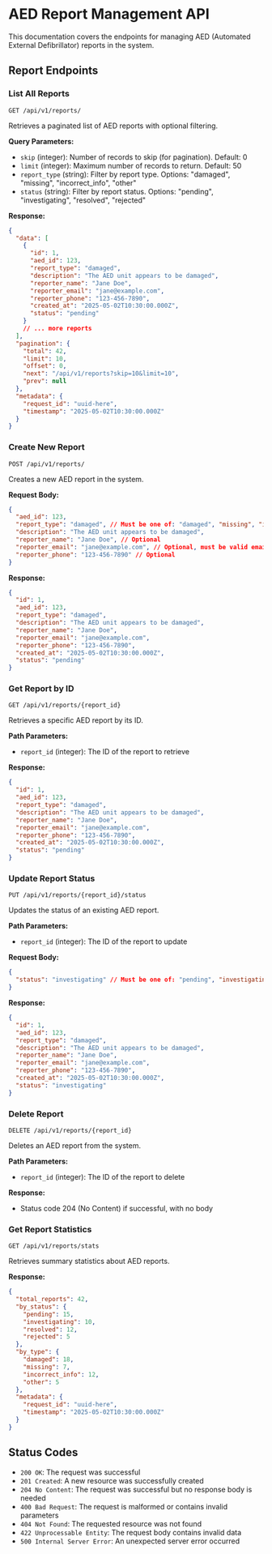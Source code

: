 # AED Report Management API

This documentation covers the endpoints for managing AED (Automated External Defibrillator) reports in the system.

## Report Endpoints

### List All Reports

```
GET /api/v1/reports/
```

Retrieves a paginated list of AED reports with optional filtering.

**Query Parameters:**

- `skip` (integer): Number of records to skip (for pagination). Default: 0
- `limit` (integer): Maximum number of records to return. Default: 50
- `report_type` (string): Filter by report type. Options: "damaged", "missing", "incorrect_info", "other"
- `status` (string): Filter by report status. Options: "pending", "investigating", "resolved", "rejected"

**Response:**

```json
{
  "data": [
    {
      "id": 1,
      "aed_id": 123,
      "report_type": "damaged",
      "description": "The AED unit appears to be damaged",
      "reporter_name": "Jane Doe",
      "reporter_email": "jane@example.com",
      "reporter_phone": "123-456-7890",
      "created_at": "2025-05-02T10:30:00.000Z",
      "status": "pending"
    }
    // ... more reports
  ],
  "pagination": {
    "total": 42,
    "limit": 10,
    "offset": 0,
    "next": "/api/v1/reports?skip=10&limit=10",
    "prev": null
  },
  "metadata": {
    "request_id": "uuid-here",
    "timestamp": "2025-05-02T10:30:00.000Z"
  }
}
```

### Create New Report

```
POST /api/v1/reports/
```

Creates a new AED report in the system.

**Request Body:**

```json
{
  "aed_id": 123,
  "report_type": "damaged", // Must be one of: "damaged", "missing", "incorrect_info", "other"
  "description": "The AED unit appears to be damaged",
  "reporter_name": "Jane Doe", // Optional
  "reporter_email": "jane@example.com", // Optional, must be valid email
  "reporter_phone": "123-456-7890" // Optional
}
```

**Response:**

```json
{
  "id": 1,
  "aed_id": 123,
  "report_type": "damaged",
  "description": "The AED unit appears to be damaged",
  "reporter_name": "Jane Doe",
  "reporter_email": "jane@example.com",
  "reporter_phone": "123-456-7890",
  "created_at": "2025-05-02T10:30:00.000Z",
  "status": "pending"
}
```

### Get Report by ID

```
GET /api/v1/reports/{report_id}
```

Retrieves a specific AED report by its ID.

**Path Parameters:**

- `report_id` (integer): The ID of the report to retrieve

**Response:**

```json
{
  "id": 1,
  "aed_id": 123,
  "report_type": "damaged",
  "description": "The AED unit appears to be damaged",
  "reporter_name": "Jane Doe",
  "reporter_email": "jane@example.com",
  "reporter_phone": "123-456-7890",
  "created_at": "2025-05-02T10:30:00.000Z",
  "status": "pending"
}
```

### Update Report Status

```
PUT /api/v1/reports/{report_id}/status
```

Updates the status of an existing AED report.

**Path Parameters:**

- `report_id` (integer): The ID of the report to update

**Request Body:**

```json
{
  "status": "investigating" // Must be one of: "pending", "investigating", "resolved", "rejected"
}
```

**Response:**

```json
{
  "id": 1,
  "aed_id": 123,
  "report_type": "damaged",
  "description": "The AED unit appears to be damaged",
  "reporter_name": "Jane Doe",
  "reporter_email": "jane@example.com",
  "reporter_phone": "123-456-7890",
  "created_at": "2025-05-02T10:30:00.000Z",
  "status": "investigating"
}
```

### Delete Report

```
DELETE /api/v1/reports/{report_id}
```

Deletes an AED report from the system.

**Path Parameters:**

- `report_id` (integer): The ID of the report to delete

**Response:**

- Status code 204 (No Content) if successful, with no body

### Get Report Statistics

```
GET /api/v1/reports/stats
```

Retrieves summary statistics about AED reports.

**Response:**

```json
{
  "total_reports": 42,
  "by_status": {
    "pending": 15,
    "investigating": 10,
    "resolved": 12,
    "rejected": 5
  },
  "by_type": {
    "damaged": 18,
    "missing": 7,
    "incorrect_info": 12,
    "other": 5
  },
  "metadata": {
    "request_id": "uuid-here",
    "timestamp": "2025-05-02T10:30:00.000Z"
  }
}
```

## Status Codes

- `200 OK`: The request was successful
- `201 Created`: A new resource was successfully created
- `204 No Content`: The request was successful but no response body is needed
- `400 Bad Request`: The request is malformed or contains invalid parameters
- `404 Not Found`: The requested resource was not found
- `422 Unprocessable Entity`: The request body contains invalid data
- `500 Internal Server Error`: An unexpected server error occurred
